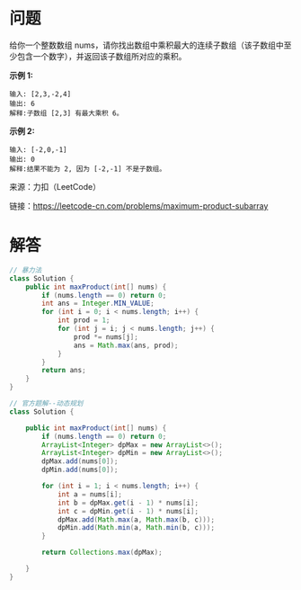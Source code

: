 # 问题
给你一个整数数组 nums，请你找出数组中乘积最大的连续子数组（该子数组中至少包含一个数字），并返回该子数组所对应的乘积。



**示例 1:**

    输入: [2,3,-2,4]
    输出: 6
    解释:子数组 [2,3] 有最大乘积 6。

**示例 2:**

    输入: [-2,0,-1]
    输出: 0
    解释:结果不能为 2, 因为 [-2,-1] 不是子数组。

来源：力扣（LeetCode）

链接：https://leetcode-cn.com/problems/maximum-product-subarray

# 解答
```java
// 暴力法
class Solution {
    public int maxProduct(int[] nums) {
        if (nums.length == 0) return 0;
        int ans = Integer.MIN_VALUE;
        for (int i = 0; i < nums.length; i++) {
            int prod = 1;
            for (int j = i; j < nums.length; j++) {
                prod *= nums[j];
                ans = Math.max(ans, prod);
            }
        }
        return ans;
    }
}
```
```java
// 官方题解--动态规划
class Solution {

    public int maxProduct(int[] nums) {
        if (nums.length == 0) return 0;
        ArrayList<Integer> dpMax = new ArrayList<>();
        ArrayList<Integer> dpMin = new ArrayList<>();
        dpMax.add(nums[0]);
        dpMin.add(nums[0]);

        for (int i = 1; i < nums.length; i++) {
            int a = nums[i];
            int b = dpMax.get(i - 1) * nums[i];
            int c = dpMin.get(i - 1) * nums[i];
            dpMax.add(Math.max(a, Math.max(b, c)));
            dpMin.add(Math.min(a, Math.min(b, c)));
        }

        return Collections.max(dpMax);

    }
}
```